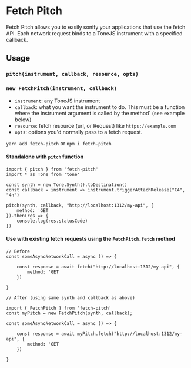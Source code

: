 # Fetch Pitch
Fetch Pitch allows you to easily sonify your applications that use the fetch API. Each network request binds to a ToneJS instrument with a specified callback.

## Usage

### `pitch(instrument, callback, resource, opts)`
### `new FetchPitch(instrument, callback)`
- `instrument`: any ToneJS instrument
- `callback`: what you want the instrument to do. This must be a function where the instrument argument is called by the method` (see example below)
- `resource`: fetch resource (url, or Request) like `https://example.com`
- `opts`: options you'd normally pass to a fetch request.

`yarn add fetch-pitch` or `npm i fetch-pitch`

#### Standalone with `pitch` function
```
import { pitch } from 'fetch-pitch'
import * as Tone from 'tone'

const synth = new Tone.Synth().toDestination()
const callback = instrument => instrument.triggerAttachRelease("C4", "4n")

pitch(synth, callback, "http://localhost:1312/my-api", {
    method: 'GET
}).then(res => {
    console.log(res.statusCode)
})
```

#### Use with existing fetch requests using the `FetchPitch.fetch` method

```
// Before
const someAsyncNetworkCall = async () => {

    const response = await fetch("http://localhost:1312/my-api", {
        method: 'GET
    })

}
```
```
// After (using same synth and callback as above)

import { FetchPitch } from 'fetch-pitch'
const myPitch = new FetchPitch(synth, callback);

const someAsyncNetworkCall = async () => {

    const response = await myPitch.fetch("http://localhost:1312/my-api", {
        method: 'GET
    })

}
```